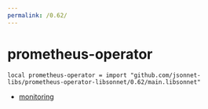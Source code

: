 ```yaml
---
permalink: /0.62/
---
```


# prometheus-operator

```jsonnet
local prometheus-operator = import "github.com/jsonnet-libs/prometheus-operator-libsonnet/0.62/main.libsonnet"
```



* [monitoring](monitoring/index.md)